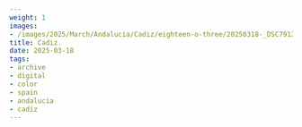 ```yaml
---
weight: 1
images:
- /images/2025/March/Andalucia/Cadiz/eighteen-o-three/20250318-_DSC7912.jpg
title: Cadiz.
date: 2025-03-18
tags:
- archive
- digital
- color
- spain
- andalucia
- cadiz
---
```


